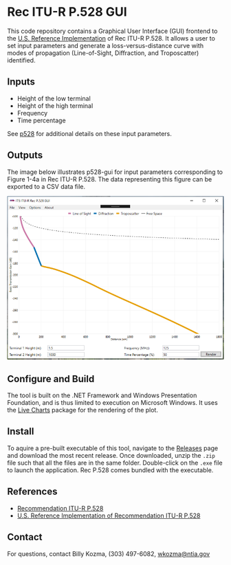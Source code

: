 # Rec ITU-R P.528 GUI #

This code repository contains a Graphical User Interface (GUI) frontend to the [U.S. Reference Implementation](https://github.com/NTIA/p528) of Rec ITU-R P.528.  It allows a user to set input parameters and generate a loss-versus-distance curve with modes of propagation (Line-of-Sight, Diffraction, and Troposcatter) identified.

## Inputs ##

 * Height of the low terminal
 * Height of the high terminal
 * Frequency
 * Time percentage
 
 See [p528](https://github.com/NTIA/p528/blob/master/README.md#inputs) for additional details on these input parameters.

## Outputs ##

The image below illustrates p528-gui for input parameters corresponding to Figure 1-4a in Rec ITU-R P.528.  The data representing this figure can be exported to a CSV data file.
 
![Screenshot of P.528 GUI Tool](P528-Fig1-4a.png "Screenshot of P.528 GUI Tool")

## Configure and Build ##

The tool is built on the .NET Framework and Windows Presentation Foundation, and is thus limited to execution on Microsoft Windows.  It uses the [Live Charts](https://github.com/Live-Charts/Live-Charts) package for the rendering of the plot.

## Install ##

To aquire a pre-built executable of this tool, navigate to the [Releases](https://github.com/NTIA/p528-gui/releases) page and download the most recent release.  Once downloaded, unzip the `.zip` file such that all the files are in the same folder.  Double-click on the `.exe` file to launch the application.  Rec P.528 comes bundled with the executable.

## References ##

 * [Recommendation ITU-R P.528](https://www.itu.int/rec/R-REC-P.528/en)
 * [U.S. Reference Implementation of Recommendation ITU-R P.528](https://github.com/NTIA/p528)
 
## Contact ##

For questions, contact Billy Kozma, (303) 497-6082, wkozma@ntia.gov
